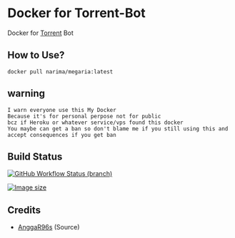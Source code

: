 # Docker for Torrent-Bot
Docker for [Torrent](https://github.com/Ncode2014/MirrorX) Bot

## How to Use?
```
docker pull narima/megaria:latest
```

## warning
```
I warn everyone use this My Docker
Because it's for personal perpose not for public
bcz if Heroku or whatever service/vps found this docker
You maybe can get a ban so don't blame me if you still using this and accept consequences if you get ban
```

## Build Status
<a href="https://github.com/Ncode2014/megaria/actions?query=branch%3Amain"> <img alt="GitHub Workflow Status (branch)" src="https://img.shields.io/github/workflow/status/Ncode2014/megaria/Docker%20Build/main?color=blue&label=Docker%20build&logo=github%20actions&logoColor=green&style=for-the-badge" /></a>

<a href="https://github.com/Ncode2014/megaria"> <img alt="Image size" src="https://img.shields.io/docker/image-size/narima/megaria?style=flat-square" /></a>

## Credits
* [AnggaR96s](https://github.com/AnggaR96s) (Source)
